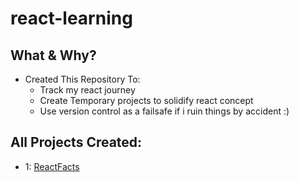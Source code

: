# react-learning
## What & Why?
- Created This Repository To:
  - Track my react journey
  - Create Temporary projects to solidify react concept
  - Use version control as a failsafe if i ruin things by accident :)

## All Projects Created:
  - 1: [ReactFacts](https://github.com/asym1/reactLearning/tree/fe42a45cfa281c5b1164725808a82f42fb5b57d9)